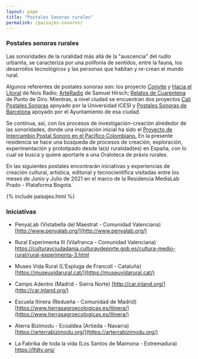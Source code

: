 ```yaml
---
layout: page
title: "Postales Sonoras rurales"
permalink: /paisajes-sonoros/
---
```


### Postales sonoras rurales

Las sonoridades de la ruralidad más allá de la "auscencia" del _rudio_ urbanita, se caracteriza por una polifonia de sentidos, entre la fauna, los desarrollos tecnológicos y las personas que habitan y re-crean el mundo rural. 

Algunos referentes de postales sonoras son: los proyecto [Convite](https://noisradio.co/convite) y [Hacia el Litoral](https://soundcloud.com/noisradio/sets/postales-sonoras-de-la-estaci) de Nois Radio; [ArteRadio](https://cerosetenta.uniandes.edu.co/postales-sonoras/) de Samuel Hirsch; [Relatos de Cuarentena](https://postalesonorasec.wixsite.com/inicio) de Punto de Giro. Mientras, a nivel ciudad se encuentran dos proyectos [Cali Postales Sonoras](https://www.icesi.edu.co/calipostalessonoras/) apoyado por la Universidad ICESI y [Postales Sonoras de Barcelona](https://ajuntament.barcelona.cat/castelldemontjuic/es/activitats/noticies/postales-sonoras) apoyado por el Ayuntamiento de esa ciudad. 

Se continua, así, con los procesos de investigación-creación alrededor de las sonoridades, donde una inspiración inicial ha sido el [Proyecto de Intercambio Postal Sonoro en el Pacífico Colombiano.](https://seresbioculturales.wordpress.com/postales-sonoras-2/) En la presente residencia se hace una búsqueda de procesos de creación, exploración, experimentación y prototipado desde la(s) ruralidad(es) en España, con lo cual se busca y quiere aportarle a una Oraloteca de práxis rurales. 

En las siguientes postales encontrarán iniciativas y experiencias de creación cultural, artística, editorial y tecnocientífica visitadas entre los meses de Junio y Julio de 2021 en el marco de la Residencia MediaLab Prado - Plataforma Bogota.   

{% include paisajes.html %}

### Iniciativas

* PenyaLab (Vistabella del Maestrat - Comunidad Valenciana) [http://www.penyalab.org/](http://www.penyalab.org/)

* Rural Experimenta III (Vilafranca - Comunidad Valenciana)
[https://culturayciudadania.culturaydeporte.gob.es/cultura-medio-rural/rural-experimenta-3.html ](https://culturayciudadania.culturaydeporte.gob.es/cultura-medio-rural/rural-experimenta-3.html)

*  Museo Vida Rural (L'Espluga de Francolí - Cataluña)
[https://museuvidarural.cat/](https://museuvidarural.cat/) 

*  Campo Adentro (Madrid - Sierra Norte)
[http://car.inland.org/](http://car.inland.org/)

*  Escuela Itinera (Redueña - Comunidad de Madrid)
[https://www.tierrasagroecologicas.es/itinera/](https://www.tierrasagroecologicas.es/itinera/)

*  Aterra Bizimodu - Ecoaldea (Artieda - Navarra)
[https://arterrabizimodu.org/](https://arterrabizimodu.org/)

*  La Fabrika de toda la vida (Los Santos de Maimona - Extremadura)
[https://lfdtv.org/ ](https://lfdtv.org/)
